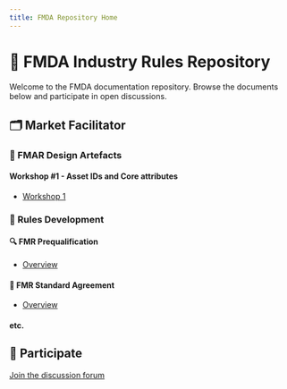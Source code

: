 ```yaml
---
title: FMDA Repository Home
---
```


# 📘 FMDA Industry Rules Repository

Welcome to the FMDA documentation repository. Browse the documents below and participate in open discussions.

## 🗂 Market Facilitator

### 🔧 FMAR Design Artefacts
#### Workshop #1 - Asset IDs and Core attributes
- [Workshop 1](./Market_Facilitator/FMAR_Design/Workshop-1.md)

### 📜 Rules Development

#### 🔍 FMR Prequalification
- [Overview](./Market_Facilitator/Rules_Development/FMR_Prequal/Overview.md)

#### 🤝 FMR Standard Agreement
- [Overview](./Market_Facilitator/Rules_Development/FMR_Standard_Agreement/Overview.md)

#### etc.


## 💬 Participate

[Join the discussion forum](https://github.com/mez-FMDA/MF_Repository_test/discussions)
